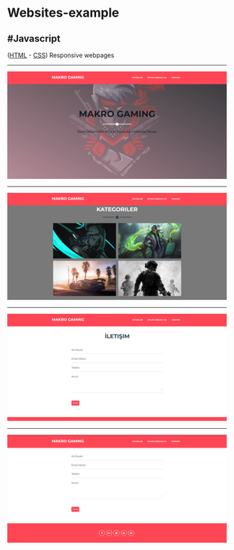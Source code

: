 # Websites-example
## #Javascript
(<a href="https://html.com/">HTML</a> - <a href="https://css-tricks.com/">CSS</a>) Responsive webpages

<hr>
<img src="projectSS/1.png">
<hr>
<img src="projectSS/2.png">
<hr>
<img src="projectSS/3.png">
<hr>
<img src="projectSS/4.png">
